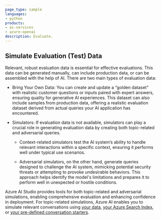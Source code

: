 ```yaml
---
page_type: sample
languages:
- python
products:
- ai-services
- azure-openai
description: Evaluate.
---
```


## Simulate Evaluation (Test) Data 



Relevant, robust evaluation data is essential for effective evaluations. This data can be generated manually, can include production data, or can be assembled with the help of AI. There are two main types of evaluation data: 

- Bring Your Own Data: You can create and update a “golden dataset” with realistic customer questions or inputs paired with expert answers, ensuring quality for generative AI experiences. This dataset can also include samples from production data, offering a realistic evaluation dataset derived from actual queries your AI application has encountered. 
* Simulators: If evaluation data is not available, simulators can play a crucial role in generating evaluation data by creating both topic-related and adversarial queries.  
    - Context-related simulators test the AI system’s ability to handle relevant interactions within a specific context, ensuring it performs well under typical use scenarios.  

    - Adversarial simulators, on the other hand, generate queries designed to challenge the AI system, mimicking potential security threats or attempting to provoke undesirable behaviors. This approach helps identify the model's limitations and prepares it to perform well in unexpected or hostile conditions.  

Azure AI Studio provides tools for both topic-related and adversarial simulations, enabling comprehensive evaluation and enhancing confidence in deployment. For topic-related simulations, Azure AI enables you to simulate relevant conversations using [your data](Simulate_Context-Relevant_Data/Simulate_From_Input_Text/Simulate_From_Input_Text.ipynb), [your Azure Search Index](Simulate_Context-Relevant_Data\Simulate_From_Azure_Search_Index\Simulate_From_Azure_Search_Index.ipynb), or [your pre-defined conversation starters](Simulate_Context-Relevant_Data\Simulate_From_Conversation_Starter\Simulate_From_Conversation_Starter.ipynb).

